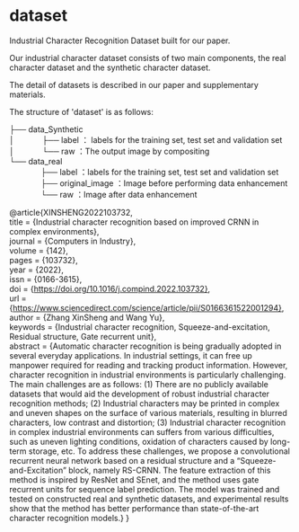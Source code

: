 # dataset

Industrial Character Recognition Dataset built for our paper.

Our industrial character dataset consists of two main components, the real character dataset and the synthetic character dataset.

The detail of datasets is described in our paper and supplementary materials.

The structure of 'dataset' is as follows:

├── data_Synthetic  
│ 　　　  ├── label  ： labels for the training set, test set and validation set  
│ 　　　  └── raw  ：The output image by compositing  
└── data_real  
　　　　├── label  ：labels for the training set, test set and validation set  
　　　　├── original_image  ：Image before performing data enhancement  
　　　　└── raw  ：Image after data enhancement  

@article{XINSHENG2022103732,  
title = {Industrial character recognition based on improved CRNN in complex environments},  
journal = {Computers in Industry},  
volume = {142},   
pages = {103732},   
year = {2022},  
issn = {0166-3615},   
doi = {https://doi.org/10.1016/j.compind.2022.103732},  
url = {https://www.sciencedirect.com/science/article/pii/S0166361522001294},  
author = {Zhang XinSheng and Wang Yu},  
keywords = {Industrial character recognition, Squeeze-and-excitation, Residual structure, Gate recurrent unit},   
abstract = {Automatic character recognition is being gradually adopted in several everyday applications. In industrial settings, it can free up manpower required for reading and tracking product information. However, character recognition in industrial environments is particularly challenging. The main challenges are as follows: (1) There are no publicly available datasets that would aid the development of robust industrial character recognition methods; (2) Industrial characters may be printed in complex and uneven shapes on the surface of various materials, resulting in blurred characters, low contrast and distortion; (3) Industrial character recognition in complex industrial environments can suffers from various difficulties, such as uneven lighting conditions, oxidation of characters caused by long-term storage, etc. To address these challenges, we propose a convolutional recurrent neural network based on a residual structure and a “Squeeze-and-Excitation” block, namely RS-CRNN. The feature extraction of this method is inspired by ResNet and SEnet, and the method uses gate recurrent units for sequence label prediction. The model was trained and tested on constructed real and synthetic datasets, and experimental results show that the method has better performance than state-of-the-art character recognition models.}
}

